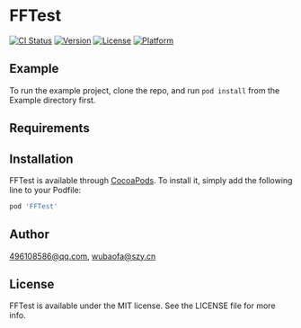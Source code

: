# FFTest

[![CI Status](https://img.shields.io/travis/496108586@qq.com/FFTest.svg?style=flat)](https://travis-ci.org/496108586@qq.com/FFTest)
[![Version](https://img.shields.io/cocoapods/v/FFTest.svg?style=flat)](https://cocoapods.org/pods/FFTest)
[![License](https://img.shields.io/cocoapods/l/FFTest.svg?style=flat)](https://cocoapods.org/pods/FFTest)
[![Platform](https://img.shields.io/cocoapods/p/FFTest.svg?style=flat)](https://cocoapods.org/pods/FFTest)

## Example

To run the example project, clone the repo, and run `pod install` from the Example directory first.

## Requirements

## Installation

FFTest is available through [CocoaPods](https://cocoapods.org). To install
it, simply add the following line to your Podfile:

```ruby
pod 'FFTest'
```

## Author

496108586@qq.com, wubaofa@szy.cn

## License

FFTest is available under the MIT license. See the LICENSE file for more info.
